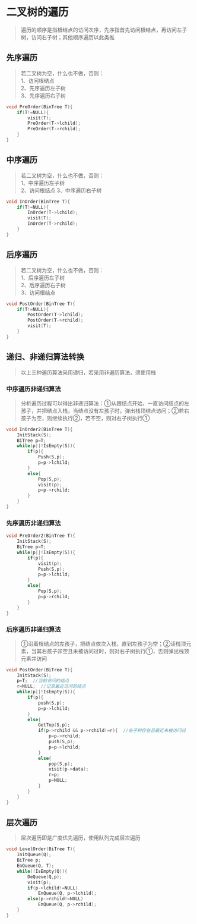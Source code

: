 # 二叉树的遍历  
> 遍历的顺序是指根结点的访问次序，先序指首先访问根结点，再访问左子树，访问右子树；其他顺序遍历以此类推
## 先序遍历  
> 若二叉树为空，什么也不做，否则：  
> 1、访问根结点  
> 2、先序遍历左子树  
> 3、先序遍历右子树  
```cpp  
void PreOrder(BinTree T){
    if(T!=NULL){
        visit(T);
        PreOrder(T->lchild);
        PreOrder(T->rchild);
    }
}
```
## 中序遍历  
> 若二叉树为空，什么也不做，否则：  
> 1、中序遍历左子树  
> 2、访问根结点
> 3、中序遍历右子树  
```cpp  
void InOrder(BinTree T){
    if(T!=NULL){
        InOrder(T->lchild);
        visit(T);
        InOrder(T->rchild);
    }
}
```
## 后序遍历  
> 若二叉树为空，什么也不做，否则：  
> 1、后序遍历左子树  
> 2、后序遍历右子树  
> 3、访问根结点  
```cpp  
void PostOrder(BinTree T){
    if(T!=NULL){
        PostOrder(T->lchild);
        PostOrder(T->rchild);
        visit(T);
    }
}
```
## 递归、非递归算法转换  
> 以上三种遍历算法采用递归，若采用非遍历算法，须使用栈  
### 中序遍历非递归算法
> 分析遍历过程可以得出非递归算法：①从跟结点开始，一直访问结点的左孩子，并把结点入栈，当结点没有左孩子时，弹出栈顶结点访问；②若右孩子为空，则继续执行②，若不空，则对右子树执行①  

```cpp
void InOrder2(BinTree T){
    InitStack(S);
    BiTree p=T;
    while(p||!IsEmpty(S)){
        if(p){
            Push(S,p);
            p=p->lchild;
        }
        else{
            Pop(S,p);
            visit(p);
            p=p->rchild;
        }
    } 
}
```  

### 先序遍历非递归算法  

```cpp
void PreOrder2(BinTree T){
    InitStack(S);
    BiTree p=T;
    while(p||!IsEmpty(S)){
        if(p){
            visit(p);
            Push(S,p);
            p=p->lchild;
        }
        else{
            Pop(S,p);
            p=p->rchild;
        }
    } 
}
```
### 后序遍历非递归算法  
> ①沿着根结点的左孩子，把结点依次入栈，直到左孩子为空；②读栈顶元素，当其右孩子非空且未被访问过时，则对右子树执行①，否则弹出栈顶元素并访问  

```cpp
void PostOrder(BiTree T){
    InitStack(S);
    p=T;  //当前访问的结点
    r=NULL;  //记录最近访问的结点
    while(p||!IsEmpty(S)){
        if(p){
            push(S,p);
            p=p->lchild;
        }
        else{
            GetTop(S,p);
            if(p->rchild && p->rchild!=r){  //右子树存在且最近未被访问过
                p=p->rchild;
                push(S,p);
                p=p->lchild;
            }
            else{
                pop(S,p);
                visit(p->data);
                r=p;
                p=NULL;
            }
        }
    }
}
```

## 层次遍历  
> 层次遍历即是广度优先遍历，使用队列完成层次遍历
```cpp
void LevelOrder(BiTree T){
    InitQueue(Q);
    BiTree p;
    EnQueue(Q, T);
    while(!IsEmpty(Q)){
        DeQueue(Q,p);
        visit(p);
        if(p->lchild!=NULL)
            EnQueue(Q, p->lchild);
        else(p->rchild!=NULL)
            EnQueue(Q, p->rchild);
    }
}
```